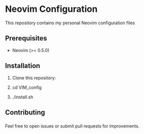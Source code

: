 # Neovim Configuration

This repository contains my personal Neovim configuration files 

## Prerequisites

- Neovim (>= 0.5.0)

## Installation

1. Clone this repository:

2. cd VIM_config

3. ./install.sh

## Contributing

###
Feel free to open issues or submit pull requests for improvements.
